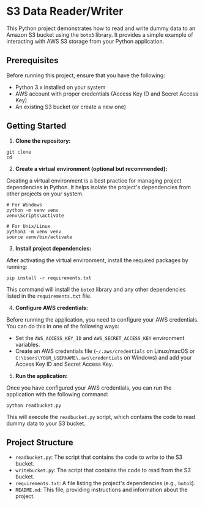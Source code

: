 # S3 Data Reader/Writer

This Python project demonstrates how to read and write dummy data to an Amazon S3 bucket using the `boto3` library. It provides a simple example of interacting with AWS S3 storage from your Python application.

## Prerequisites

Before running this project, ensure that you have the following:

- Python 3.x installed on your system
- AWS account with proper credentials (Access Key ID and Secret Access Key)
- An existing S3 bucket (or create a new one)

## Getting Started

1. **Clone the repository:**

```
git clone 
cd 
```

2. **Create a virtual environment (optional but recommended):**

Creating a virtual environment is a best practice for managing project dependencies in Python. It helps isolate the project's dependencies from other projects on your system.

```
# For Windows
python -m venv venv
venv\Scripts\activate

# For Unix/Linux
python3 -m venv venv
source venv/bin/activate
```

3. **Install project dependencies:**

After activating the virtual environment, install the required packages by running:

```
pip install -r requirements.txt
```

This command will install the `boto3` library and any other dependencies listed in the `requirements.txt` file.

4. **Configure AWS credentials:**

Before running the application, you need to configure your AWS credentials. You can do this in one of the following ways:

- Set the `AWS_ACCESS_KEY_ID` and `AWS_SECRET_ACCESS_KEY` environment variables.
- Create an AWS credentials file (`~/.aws/credentials` on Linux/macOS or `C:\Users\YOUR_USERNAME\.aws\credentials` on Windows) and add your Access Key ID and Secret Access Key.

5. **Run the application:**

Once you have configured your AWS credentials, you can run the application with the following command:

```
python readbucket.py
```

This will execute the `readbucket.py` script, which contains the code to read  dummy data to your S3 bucket.

## Project Structure

- `readbucket.py`: The script that contains the code to write to the S3 bucket.
- `writebucket.py`: The script that contains the code to read from the S3 bucket.
- `requirements.txt`: A file listing the project's dependencies (e.g., `boto3`).
- `README.md`: This file, providing instructions and information about the project.